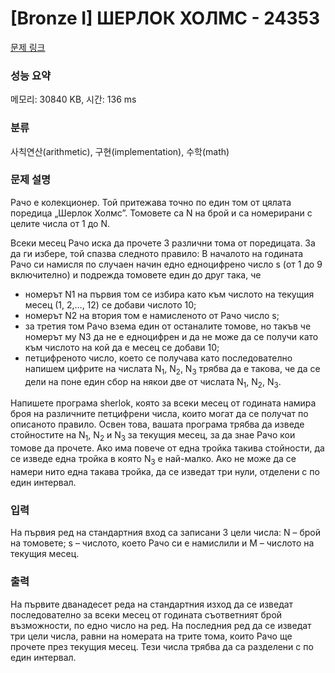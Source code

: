 # [Bronze I] ШЕРЛОК ХОЛМС - 24353 

[문제 링크](https://www.acmicpc.net/problem/24353) 

### 성능 요약

메모리: 30840 KB, 시간: 136 ms

### 분류

사칙연산(arithmetic), 구현(implementation), 수학(math)

### 문제 설명

<p>Рачо е колекционер. Той притежава точно по един том от цялата поредица „Шерлок Холмс”. Томовете са N на брой и са номерирани с целите числа от 1 до N.</p>

<p>Всеки месец Рачо иска да прочете 3 различни тома от поредицата. За да ги избере, той спазва следното правило: В началото на годината Рачо си намисля по случаен начин едно едноцифрено число s (от 1 до 9 включително) и подрежда томовете един до друг така, че</p>

<ul>
	<li>номерът N1 на първия том се избира като към числото на текущия месец (1, 2,…, 12) се добави числото 10;</li>
	<li>номерът N2 на втория том е намисленото от Рачо число s;</li>
	<li>за третия том Рачо взема един от останалите томове, но такъв че номерът му N3 да не е едноцифрен и да не може да се получи като към числото на кой да е месец се добави 10;</li>
	<li>петцифреното число, което се получава като последователно напишем цифрите на числата N<sub>1</sub>, N<sub>2</sub>, N<sub>3</sub> трябва да е такова, че да се дели на поне един сбор на някои две от числата N<sub>1</sub>, N<sub>2</sub>, N<sub>3</sub>.</li>
</ul>

<p>Напишете програма sherlok, която за всеки месец от годината намира броя на различните петцифрени числа, които могат да се получат по описаното правило. Освен това, вашата програма трябва да изведе стойностите на N<sub>1</sub>, N<sub>2</sub> и N<sub>3</sub> за текущия месец, за да знае Рачо кои томове да прочете. Ако има повече от една тройка такива стойности, да се изведе една тройка в която N<sub>3</sub> е най-малко. Ако не може да се намери нито една такава тройка, да се изведат три нули, отделени с по един интервал.</p>

### 입력 

 <p>На първия ред на стандартния вход са записани 3 цели числа: N – брой на томовете; s – числото, което Рачо си е намислили и М – числото на текущия месец.</p>

### 출력 

 <p>На първите дванадесет реда на стандартния изход да се изведат последователно за всеки месец от годината съответният брой възможности, по едно число на ред. На последния ред да се изведат три цели числа, равни на номерата на трите тома, които Рачо ще прочете през текущия месец. Тези числа трябва да са разделени с по един интервал.</p>


